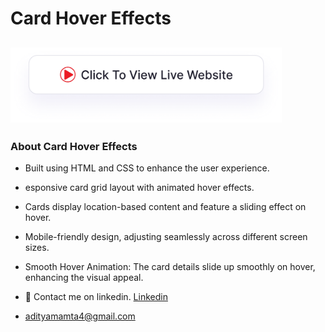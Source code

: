 # Card Hover Effects
## <a href="https://adityamamta.github.io/card-hover-effect/"><img src="image/readme-btn.png" alt="Click to view live website" height="120"></a>
### About Card Hover Effects

- Built using HTML and CSS to enhance the user experience.
- esponsive card grid layout with animated hover effects.
- Cards display location-based content and feature a sliding effect on hover.
- Mobile-friendly design, adjusting seamlessly across different screen sizes.
- Smooth Hover Animation: The card details slide up smoothly on hover, enhancing the visual appeal.

- 💼 Contact me on linkedin. [Linkedin](https://www.linkedin.com/in/adityamamta/)
- adityamamta4@gmail.com
